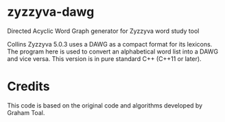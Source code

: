 # zyzzyva-dawg
Directed Acyclic Word Graph generator for Zyzzyva word study tool

Collins Zyzzyva 5.0.3 uses a DAWG as a compact format for its lexicons.  The program here is used to convert an alphabetical word list into a DAWG and vice versa.  This version is in pure standard C++ (C++11 or later).


# Credits
This code is based on the original code and algorithms developed by Graham Toal.
